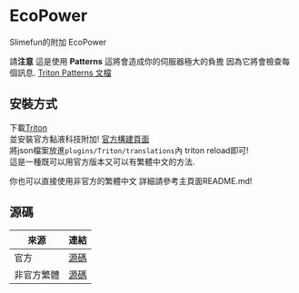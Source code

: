 # EcoPower

Slimefun的附加 EcoPower

請**注意** 
這是使用 **Patterns** 這將會造成你的伺服器極大的負擔
因為它將會檢查每個訊息. [Triton Patterns 文檔](https://triton.rexcantor64.com/concepts/patterns.html#using-the-feature)

## 安裝方式

下載[Triton](https://www.spigotmc.org/resources/triton-translate-your-server.30331/) <br>
並安裝官方黏液科技附加! [官方構建頁面](https://thebusybiscuit.github.io/builds/) <br>
將json檔案放進```plugins/Triton/translations```內 triton reload即可! <br>
這是一種既可以用官方版本又可以有繁體中文的方法.

你也可以直接使用非官方的繁體中文 詳細請參考主頁面README.md!

## 源碼

| 來源 | 連結 |
| ---- | ---- |
| 官方 | [源碼](https://github.com/TheBusyBiscuit/EcoPower) |
| 非官方繁體 | [源碼](https://github.com/xMikux/EcoPower) |
